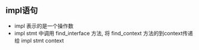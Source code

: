 ## impl语句
- impl 表示的是一个操作数
- impl stmt 中调用 find_interface 方法, 将 find_context 方法的到context传递给 impl stmt context

